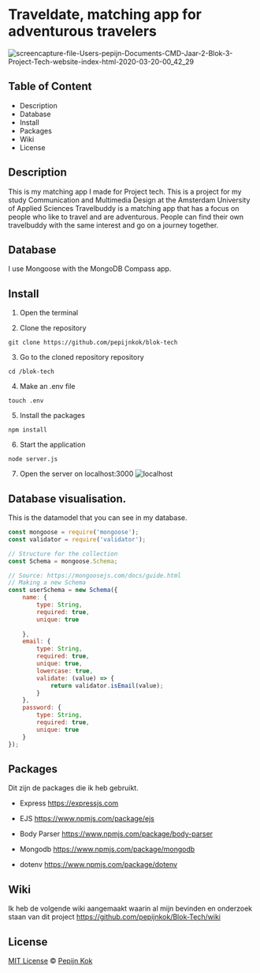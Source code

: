 # Traveldate, matching app for adventurous travelers
![screencapture-file-Users-pepijn-Documents-CMD-Jaar-2-Blok-3-Project-Tech-website-index-html-2020-03-20-00_42_29](https://user-images.githubusercontent.com/59015908/77124692-db21cd00-6a43-11ea-8988-8142e1309f9f.png)


## Table of Content
- Description
- Database
- Install
- Packages
- Wiki
- License

## Description
This is my matching app I made for Project tech. This is a project for my study Communication and Multimedia Design at the Amsterdam University of Applied Sciences
Travelbuddy is a matching app that has a focus on people who like to travel and are adventurous.
People can find their own travelbuddy with the same interest and go on a journey together.

## Database
I use Mongoose with the MongoDB Compass app.

## Install
1. Open the terminal

2. Clone the repository
```
git clone https://github.com/pepijnkok/blok-tech
```
 
3. Go to the cloned repository repository
```
cd /blok-tech
```

4. Make an .env file
```
touch .env
```

5. Install the packages
```
npm install
```

6. Start the application
```
node server.js
```

7. Open the server on localhost:3000
![localhost](https://user-images.githubusercontent.com/59015908/110480206-88bf3d80-80e6-11eb-9522-59f1a7134051.png)

## Database visualisation.
This is the datamodel that you can see in my database.

```javascript
const mongoose = require('mongoose');
const validator = require('validator');

// Structure for the collection 
const Schema = mongoose.Schema;

// Source: https://mongoosejs.com/docs/guide.html
// Making a new Schema
const userSchema = new Schema({
	name: {
		type: String,
		required: true,
		unique: true
        
	},
	email: {
		type: String,
		required: true,
		unique: true,
		lowercase: true,
		validate: (value) => {
			return validator.isEmail(value);
		}   
	},
	password: {
		type: String,
		required: true,
		unique: true
	}
});
```

## Packages
Dit zijn de packages die ik heb gebruikt.

- Express https://expressjs.com

- EJS  https://www.npmjs.com/package/ejs

- Body Parser https://www.npmjs.com/package/body-parser

- Mongodb https://www.npmjs.com/package/mongodb

- dotenv https://www.npmjs.com/package/dotenv

## Wiki
Ik heb de volgende wiki aangemaakt waarin al mijn bevinden en onderzoek staan van dit project
https://github.com/pepijnkok/Blok-Tech/wiki

## License
[MIT License](https://github.com/pepijnkok/blok-tech/blob/master/LICENSE.md) © [Pepijn Kok](https://github.com/pepijnkok)
